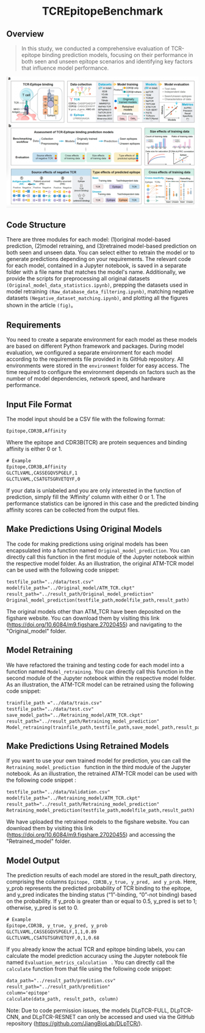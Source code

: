 <h1 align="center">
 TCREpitopeBenchmark
</h1>

## Overview
> In this study, we conducted a comprehensive evaluation of TCR-epitope binding prediction models, focusing on their performance in both seen and unseen epitope scenarios and identifying key factors that influence model performance.

<img width="1140" src="/result_path/20250501-201723.jpg">
	
## Code Structure
There are three modules for each model: (1)original model-based prediction, (2)model retraining, and (3)retrained model-based prediction on both seen and unseen data. You can select either to retrain the model or to generate predictions depending on your requirements. The relevant code for each model, contained in a Jupyter notebook, is saved in a separate folder with a file name that matches the model's name. Additionally, we provide the scripts for preprocessing all original datasets ```(Original_model_data_statistics.ipynb)```, prepping the datasets used in model retraining ```(Raw_database_data_filtering.ipynb)```, matching negative datasets ```(Negative_dataset_matching.ipynb)```,  and plotting all the figures shown in the article ```(fig)```。



## Requirements
You need to create a separate environment for each model as these models are based on different Python framework and packages. During model evaluation, we configured a separate environment for each model according to the requirements file provided in its GitHub repository. All environments were stored in the ``` environment ``` folder for easy access. The time required to configure the environment depends on factors such as the number of model dependencies, network speed, and hardware performance.

## Input File Format

The model input should be a CSV file with the following format:
```
Epitope,CDR3B,Affinity
```

Where the epitope and CDR3B(TCR) are protein sequences and binding affinity is either 0 or 1.

```
# Example
Epitope,CDR3B,Affinity
GLCTLVAML,CASSEGQVSPGELF,1
GLCTLVAML,CSATGTSGRVETQYF,0
```

If your data is unlabeled and you are only interested in the function of prediction, simply fill the ‘Affinity’ column with either 0 or 1. The performance statistics can be ignored in this case and the predicted binding affinity scores can be collected from the output files.

## Make Predictions Using Original Models
The code for making predictions using original models has been encapsulated into a function named ```Original_model_prediction```.  You can directly call this function in the first module of the Jupyter notebook within the respective model folder. As an illustration, the original ATM-TCR model can be used with the following code snippet:

```
testfile_path="../data/test.csv"
modelfile_path="../Original_model/ATM_TCR.ckpt"
result_path="../result_path/Original_model_prediction"
Original_model_prediction(testfile_path,modelfile_path,result_path)
```

The original models other than ATM_TCR have been deposited on the figshare website. You can download them by visiting this link (https://doi.org/10.6084/m9.figshare.27020455) and navigating to the "Original_model" folder.

## Model Retraining 
We have refactored the training and testing code for each model into a function named ```Model_retraining```. You can directly call this function in the second module of the Jupyter notebook within the respective model folder. As an illustration, the ATM-TCR model can be retrained using the following code snippet:

```
trainfile_path ="../data/train.csv"
testfile_path="../data/test.csv"
save_model_path="../Retraining_model/ATM_TCR.ckpt"
result_path="../result_path/Retraining_model_prediction"
Model_retraining(trainfile_path,testfile_path,save_model_path,result_path) 
```

## Make Predictions Using Retrained Models

If you want to use your own trained model for prediction, you can call the ```Retraining_model_prediction ``` function in the third module of the Jupyter notebook. As an illustration, the retrained ATM-TCR model can be used with the following code snippet :
```
testfile_path="../data/Validation.csv"
modelfile_path="../Retraining_model/ATM_TCR.ckpt"
result_path="../result_path/Retraining_model_prediction"
Retraining_model_prediction(testfile_path,modelfile_path,result_path)
```

We have uploaded the retrained models to the figshare website. You can download them by visiting this link (https://doi.org/10.6084/m9.figshare.27020455) and accessing the "Retrained_model" folder.

## Model Output
The prediction results of each model are stored in the result_path directory, comprising the columns ``` Epitope, CDR3B,y_true, y_pred, and y_prob ```. Here, y_prob represents the predicted probability of TCR binding to the epitope, and y_pred indicates the binding status (“1”-binding, “0”-not binding) based on the probability. If y_prob is greater than or equal to 0.5, y_pred is set to 1; otherwise, y_pred is set to 0.

``` 
# Example
Epitope,CDR3B, y_true, y_pred, y_prob
GLCTLVAML,CASSEGQVSPGELF,1,1,0.89
GLCTLVAML,CSATGTSGRVETQYF,0,1,0.68
```

If you already know the actual TCR and epitope binding labels, you can calculate the model prediction accuracy using the Jupyter notebook file named ```Evaluation_metrics_calculation ``` . You can directly call the  ``` calculate ```  function from that file using the following code snippet:
``` 
data_path="../result_path/predition.csv"
result_path="../result_path/predition"
column='epitope'
calculate(data_path, result_path, column)
```

Note: Due to code permission issues, the models DLpTCR-FULL, DLpTCR-CNN, and DLpTCR-RESNET can only be accessed and used via the GitHub repository (https://github.com/JiangBioLab/DLpTCR/).
